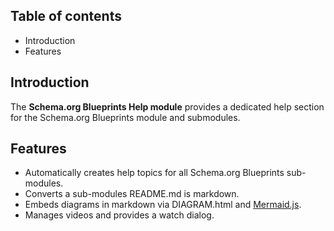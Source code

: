 Table of contents
-----------------

* Introduction
* Features

Introduction
------------

The **Schema.org Blueprints Help module** provides a dedicated help section 
for the Schema.org Blueprints module and submodules.


Features
--------

- Automatically creates help topics for all Schema.org Blueprints sub-modules.
- Converts a sub-modules README.md is markdown.
- Embeds diagrams in markdown via DIAGRAM.html and [Mermaid.js](https://mermaid.js.org/).
- Manages videos and provides a watch dialog.

